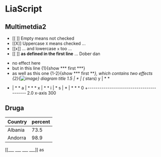 # LiaScript
## Multimetdia2
- [[ ]] Empty means not checked
- [[X]] Uppercase `X` means checked ...
- [[x]] ... and lowercase `x` too ...
- [[ ]] **as defined in the first line** ...
Dober dan
* no effect here
* but in this line {1}{show *** first ***}
* as well as this one {1-2}{show *** first ***}, which contains two effects
  {2}{![image](https://upload.wikimedia.org/wikipedia/commons/d/d0/Creative-Tail-Animal-lion.svg)}
  diagram title
1.5 |           *
|                                 (* stars)
y |        *      *
- |      *          *
a |     *             *       *
x |    *                 *
i |     *
s |  *
| *                              *        *
0 +------------------------------------------
2.0              x-axis                300

## Druga
<!-- data-type="map" data-src="https://code.highcharts.com/mapdata/custom/europe.geo.json" -->
| Country                | percent |
| ---------------------- | ------- |
| Albania                | 73.5    |
| Andorra                | 98.9    |

[[___ ___ ___ ___]]
as
